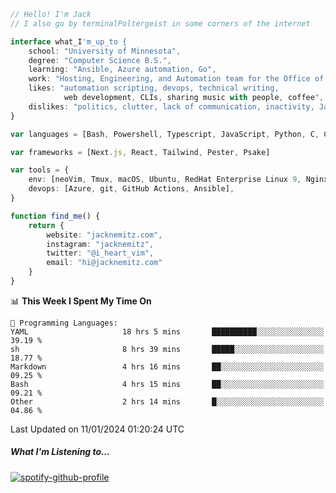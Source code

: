 ```typescript
// Hello! I'm Jack
// I also go by terminalPoltergeist in some corners of the internet

interface what_I'm_up_to {
    school: "University of Minnesota",
    degree: "Computer Science B.S.",
    learning: "Ansible, Azure automation, Go",
    work: "Hosting, Engineering, and Automation team for the Office of Information Technology at UMN",
    likes: "automation scripting, devops, technical writing,
            web development, CLIs, sharing music with people, coffee",
    dislikes: "politics, clutter, lack of communication, inactivity, Java",
}

var languages = [Bash, Powershell, Typescript, JavaScript, Python, C, C++]

var frameworks = [Next.js, React, Tailwind, Pester, Psake]

var tools = {
    env: [neoVim, Tmux, macOS, Ubuntu, RedHat Enterprise Linux 9, Nginx, DigitalOcean, Cloudflare],
    devops: [Azure, git, GitHub Actions, Ansible],
}

function find_me() {
    return {
        website: "jacknemitz.com",
        instagram: "jacknemitz",
        twitter: "@i_heart_vim",
        email: "hi@jacknemitz.com"
    }
}
```

<!--START_SECTION:waka-->
📊 **This Week I Spent My Time On** 

```text
💬 Programming Languages: 
YAML                     18 hrs 5 mins       ██████████░░░░░░░░░░░░░░░   39.19 % 
sh                       8 hrs 39 mins       █████░░░░░░░░░░░░░░░░░░░░   18.77 % 
Markdown                 4 hrs 16 mins       ██░░░░░░░░░░░░░░░░░░░░░░░   09.25 % 
Bash                     4 hrs 15 mins       ██░░░░░░░░░░░░░░░░░░░░░░░   09.21 % 
Other                    2 hrs 14 mins       █░░░░░░░░░░░░░░░░░░░░░░░░   04.86 % 
```


 Last Updated on 11/01/2024 01:20:24 UTC
<!--END_SECTION:waka-->

##### What I'm Listening to...

[![spotify-github-profile](https://spotify-github-profile.vercel.app/api/view?uid=jack.nemitz&cover_image=true&show_offline=true&bar_color=53b14f&bar_color_cover=false&background_color=121212FF)](https://spotify-github-profile.vercel.app/api/view?uid=jack.nemitz&redirect=true)


